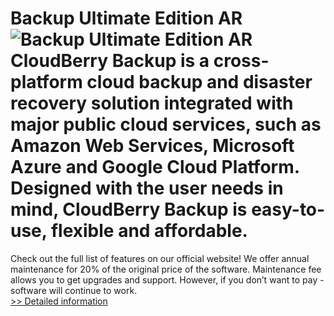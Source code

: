 # Backup Ultimate Edition AR<br />![Backup Ultimate Edition AR](https://mycommerce.akamaized.net/api/pimages/P300505564/BIG/300505564.PNG)<br />CloudBerry Backup is a cross-platform cloud backup and disaster recovery solution integrated with major public cloud services, such as Amazon Web Services, Microsoft Azure and Google Cloud Platform. Designed with the user needs in mind, CloudBerry Backup is easy-to-use, flexible and affordable.
Check out the full list of features on our official website!
We offer annual maintenance for 20% of the original price of the software. Maintenance fee allows you to get upgrades and support. However, if you don’t want to pay - software will continue to work.<br />[>> Detailed information](https://secure.shareit.com/shareit/product.html?productid=300505564&affiliateid=200057808)